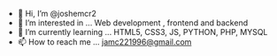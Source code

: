 - 👋 Hi, I’m @joshemcr2
- 👀 I’m interested in ... Web development , frontend and backend
- 🌱 I’m currently learning ... HTML5, CSS3, JS, PYTHON, PHP, MYSQL   
- 📫 How to reach me ... jamc221996@gmail.com

<!---
joshemcr2/joshemcr2 is a ✨ special ✨ repository because its `README.md` (this file) appears on your GitHub profile.
You can click the Preview link to take a look at your changes.
--->
